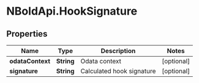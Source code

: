 # NBoldApi.HookSignature

## Properties

Name | Type | Description | Notes
------------ | ------------- | ------------- | -------------
**odataContext** | **String** | Odata context | [optional] 
**signature** | **String** | Calculated hook signature | [optional] 


